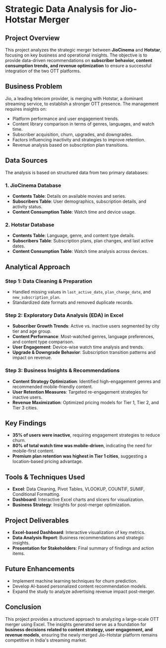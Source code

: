 # Strategic Data Analysis for Jio-Hotstar Merger

## Project Overview
This project analyzes the strategic merger between **JioCinema** and **Hotstar**, focusing on key business and operational insights. The objective is to provide data-driven recommendations on **subscriber behavior, content consumption trends, and revenue optimization** to ensure a successful integration of the two OTT platforms.

## Business Problem
Jio, a leading telecom provider, is merging with Hotstar, a dominant streaming service, to establish a stronger OTT presence. The management requires insights on:
- Platform performance and user engagement trends.
- Content library comparison in terms of genres, languages, and watch time.
- Subscriber acquisition, churn, upgrades, and downgrades.
- Factors influencing inactivity and strategies to improve retention.
- Revenue analysis based on subscription plan transitions.

## Data Sources
The analysis is based on structured data from two primary databases:
### 1. JioCinema Database
- **Contents Table**: Details on available movies and series.
- **Subscribers Table**: User demographics, subscription details, and activity status.
- **Content Consumption Table**: Watch time and device usage.

### 2. Hotstar Database
- **Contents Table**: Language, genre, and content type details.
- **Subscribers Table**: Subscription plans, plan changes, and last active dates.
- **Content Consumption Table**: Watch time analysis across devices.

## Analytical Approach
### Step 1: Data Cleaning & Preparation
- Handled missing values in `last_active_date`, `plan_change_date`, and `new_subscription_plan`.
- Standardized date formats and removed duplicate records.

### Step 2: Exploratory Data Analysis (EDA) in Excel
- **Subscriber Growth Trends**: Active vs. inactive users segmented by city tier and age group.
- **Content Performance**: Most-watched genres, language preferences, and content type comparison.
- **User Engagement**: Device-wise watch time analysis and trends.
- **Upgrade & Downgrade Behavior**: Subscription transition patterns and impact on revenue.

### Step 3: Business Insights & Recommendations
- **Content Strategy Optimization**: Identified high-engagement genres and recommended mobile-friendly content.
- **User Retention Measures**: Targeted re-engagement strategies for inactive users.
- **Revenue Maximization**: Optimized pricing models for Tier 1, Tier 2, and Tier 3 cities.

## Key Findings
- **35% of users were inactive**, requiring engagement strategies to reduce churn.
- **80% of total watch time was mobile-driven**, indicating the need for mobile-first content.
- **Premium plan retention was highest in Tier 1 cities**, suggesting a location-based pricing advantage.

## Tools & Techniques Used
- **Excel**: Data Cleaning, Pivot Tables, VLOOKUP, COUNTIF, SUMIF, Conditional Formatting.
- **Dashboard**: Interactive Excel charts and slicers for visualization.
- **Business Strategy**: Insights for post-merger optimization.

## Project Deliverables
- **Excel-based Dashboard**: Interactive visualization of key metrics.
- **Data Analysis Report**: Business recommendations and strategic insights.
- **Presentation for Stakeholders**: Final summary of findings and action items.

## Future Enhancements
- Implement machine learning techniques for churn prediction.
- Develop AI-based personalized content recommendation models.
- Expand the study to analyze advertising revenue impact post-merger.


## Conclusion
This project provides a structured approach to analyzing a large-scale OTT merger using Excel. The insights generated serve as a foundation for **business decisions related to content strategy, user engagement, and revenue models**, ensuring the newly merged Jio-Hotstar platform remains competitive in India's streaming market.
